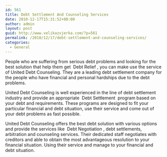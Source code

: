 ```yaml
---
id: 561
title: Debt Settlement And Counseling Services
date: 2010-12-17T15:31:52+00:00
author: admin
layout: post
guid: http://www.velikazvjerka.com/?p=561
permalink: /2010/12/17/debt-settlement-and-counseling-services/
categories:
  - General
---
```

People who are suffering from serious debt problems and looking for the best solution that help them get &nbsp;Debt Relief&nbsp;, you can make use the service of United Debt Counseling. They are a leading debt settlement company for the people who have financial and personal hardships due to the debt problems.

United Debt Counseling is well experienced in the line of debt settlement industry and provide an appropriate &nbsp;Debt Settlement&nbsp; program based on your debt and requirements. These programs are designed to fit your particular financial and debt situation, use their service and come out of your debt problems as fast possible.

United Debt Counseling offers the best debt solution with various options and provide the services like &nbsp;Debt Negotiation&nbsp;, debt settlements, arbitration and counseling services. Their dedicated staff negotiates with creditors and able to obtain the most advantageous resolution to your financial situation. Using their service and manage to your financial and debt situation.